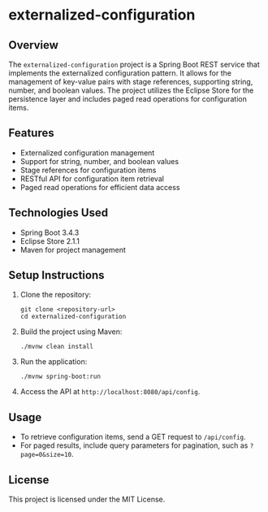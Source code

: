 # externalized-configuration

## Overview
The `externalized-configuration` project is a Spring Boot REST service that implements the externalized configuration pattern. It allows for the management of key-value pairs with stage references, supporting string, number, and boolean values. The project utilizes the Eclipse Store for the persistence layer and includes paged read operations for configuration items.

## Features
- Externalized configuration management
- Support for string, number, and boolean values
- Stage references for configuration items
- RESTful API for configuration item retrieval
- Paged read operations for efficient data access

## Technologies Used
- Spring Boot 3.4.3
- Eclipse Store 2.1.1
- Maven for project management

## Setup Instructions
1. Clone the repository:
   ```
   git clone <repository-url>
   cd externalized-configuration
   ```

2. Build the project using Maven:
   ```
   ./mvnw clean install
   ```

3. Run the application:
   ```
   ./mvnw spring-boot:run
   ```

4. Access the API at `http://localhost:8080/api/config`.

## Usage
- To retrieve configuration items, send a GET request to `/api/config`.
- For paged results, include query parameters for pagination, such as `?page=0&size=10`.

## License
This project is licensed under the MIT License.